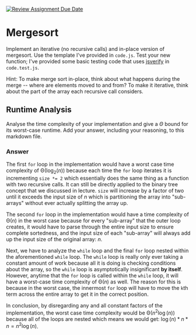 [![Review Assignment Due Date](https://classroom.github.com/assets/deadline-readme-button-24ddc0f5d75046c5622901739e7c5dd533143b0c8e959d652212380cedb1ea36.svg)](https://classroom.github.com/a/1uurLsu5)
# Mergesort

Implement an iterative (no recursive calls) and in-place version of mergesort.
Use the template I've provided in `code.js`. Test your new function; I've
provided some basic testing code that uses
[jsverify](https://jsverify.github.io/) in `code.test.js`.

Hint: To make merge sort in-place, think about what happens during the merge --
where are elements moved to and from? To make it iterative, think about the
part of the array each recursive call considers.

## Runtime Analysis

Analyse the time complexity of your implementation and give a $\Theta$ bound for
its worst-case runtime. Add your answer, including your reasoning, to this
markdown file.

### Answer

The first `for` loop in the implementation would have a worst case time complexity of $\mathrm{\Theta}(\log_{2}(n))$ because each time the `for` loop iterates it is incrementing `size *= 2` which essentially does the same thing as a function with two recursive calls. It can still be directly applied to the binary tree concept that we discussed in lecture. `size` will increase by a factor of two until it exceeds the input size of $n$ which is partitioning the array into "sub-arrays" without ever actually splitting the array up.

The second `for` loop in the implementation would have a time complexity of $\mathrm{\Theta}(n)$ in the worst case because for every "sub-array" that the outer loop creates, it would have to parse through the entire input size to ensure complete sortedness, and the input size of each "sub-array" will always add up the input size of the original array: $n$.

Next, we have to analyze the `while` loop and the final `for` loop nested within the aforementioned `while` loop. The `while` loop is really only ever taking a constant amount of work because all it is doing is checking conditions about the array, so the `while` loop is asymptotically insignificant **by itself**. However, anytime that the `for` loop is called within the `while` loop, it will have a worst-case time complexity of $\mathrm{\Theta}(n)$ as well. The reason for this is because in the worst case, the innermost `for` loop will have to move the `k`th term across the entire array to get it in the correct position.

In conclusion, by disregarding any and all constant factors of the implementation, the worst case time complexity would be $\mathrm{\Theta}(n^{2}\log(n))$ because all of the loops are nested which means we would get: $\log(n) * n * n = n^{2}\log(n)$.